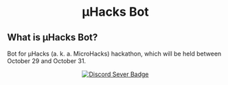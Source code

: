 <h1 align="center">
  µHacks Bot
</h1>

## What is µHacks Bot?
Bot for µHacks (a. k. a. MicroHacks) hackathon, which will be held between October 29 and October 31.

<p align="center">
  <a href="https://discord.gg/GaPHHqANYq"><img alt="Discord Sever Badge" src="https://img.shields.io/badge/MicroHacks-informational?style=for-the-badge&labelColor=black&logoColor=7289da&logo=discord&color=7289da"></a>
</p>
